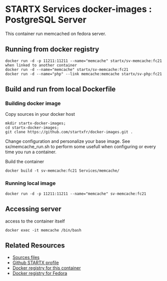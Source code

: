 # STARTX Services docker-images : PostgreSQL Server
This container run memcached on fedora server. 

## Running from docker registry

	docker run -d -p 11211:11211 --name="memcache" startx/sv-memcache:fc21
	when linked to another container
	docker run -d --name="memcache" startx/sv-memcache:fc21
	docker run -d --name="php" --link memcache:memcache startx/sv-php:fc21

## Build and run from local Dockerfile
### Building docker image
Copy sources in your docker host 

	mkdir startx-docker-images; 
	cd startx-docker-images;
	git clone https://github.com/startxfr/docker-images.git .

Change configuration and personalize your base image. See sx/memcache_run.sh to perform some usefull when configuring or every time you run a container.

Build the container

	docker build -t sv-memcache:fc21 Services/memcache/

### Running local image

	docker run -d -p 11211:11211 --name="memcache" sv-memcache:fc21

## Accessing server
access to the container itself

	docker exec -it memcache /bin/bash

## Related Resources
* [Sources files](https://github.com/startxfr/docker-images/tree/master/Services/memcache)
* [Github STARTX profile](https://github.com/startxfr/docker-images)
* [Docker registry for this container](https://registry.hub.docker.com/u/startx/sv-memcache/)
* [Docker registry for Fedora](https://registry.hub.docker.com/u/fedora/)